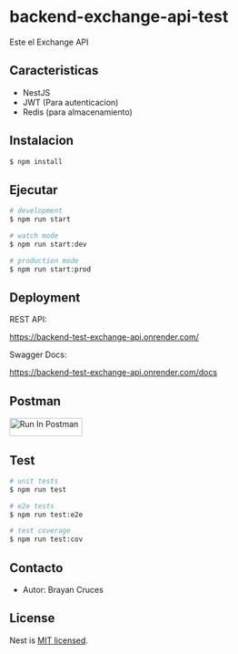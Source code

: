 
# backend-exchange-api-test

Este el Exchange API 

## Caracteristicas

- NestJS
- JWT (Para autenticacion)
- Redis (para almacenamiento)



## Instalacion

```bash
$ npm install
```

## Ejecutar

```bash
# development
$ npm run start

# watch mode
$ npm run start:dev

# production mode
$ npm run start:prod
```

## Deployment 


REST API: 

<https://backend-test-exchange-api.onrender.com/>


Swagger Docs:

<https://backend-test-exchange-api.onrender.com/docs>



## Postman 

[<img src="https://run.pstmn.io/button.svg" alt="Run In Postman" style="width: 128px; height: 32px;">](https://app.getpostman.com/run-collection/284044-90b2bb44-f040-46b0-8c4b-bd26c6877232?action=collection%2Ffork&source=rip_markdown&collection-url=entityId%3D284044-90b2bb44-f040-46b0-8c4b-bd26c6877232%26entityType%3Dcollection%26workspaceId%3De57d9f7e-8cec-4651-b711-b2b4791b2b61)

## Test

```bash
# unit tests
$ npm run test

# e2e tests
$ npm run test:e2e

# test coverage
$ npm run test:cov
```


## Contacto

- Autor: Brayan Cruces 

## License

Nest is [MIT licensed](LICENSE).
